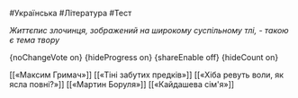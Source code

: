#Українська #Література #Тест

*Життєпис злочинця, зображений на широкому суспільному тлі, - такою є тема твору*

{noChangeVote on}
{hideProgress on}
{shareEnable off}
{hideCount on}

[[«Максим Гримач»]]
[[«Тіні забутих предків»]]
[[«Хіба ревуть воли, як ясла повні?»]]
[[«Мартин Боруля»]]
[[«Кайдашева сім'я»]]
